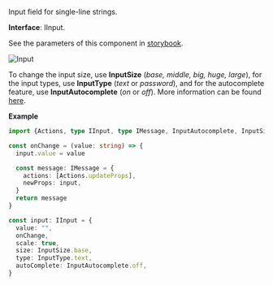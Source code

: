 Input field for single-line strings.

**Interface**: IInput.

See the parameters of this component in [storybook](https://storybook.onlyoffice.io/?path=/docs/components-textinput--docs).

![Input](/assets/images/docspace/input.png)

To change the input size, use **InputSize** (*base, middle, big, huge, large*), for the input types, use **InputType** (*text* or *password*), and for the autocomplete feature, use **InputAutocomplete** (*on* or *off*). More information can be found [here](https://github.com/ONLYOFFICE/docspace-plugin-sdk/blob/master/src/interfaces/components/IInput.ts).

**Example**

``` ts
import {Actions, type IInput, type IMessage, InputAutocomplete, InputSize, InputType} from "@onlyoffice/docspace-plugin-sdk"

const onChange = (value: string) => {
  input.value = value

  const message: IMessage = {
    actions: [Actions.updateProps],
    newProps: input,
  }
  return message
}

const input: IInput = {
  value: "",
  onChange,
  scale: true,
  size: InputSize.base,
  type: InputType.text,
  autoComplete: InputAutocomplete.off,
}
```
